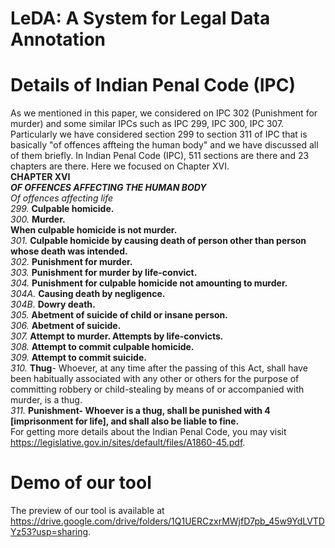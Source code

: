 # LeDA: A System for Legal Data Annotation
# Details of Indian Penal Code (IPC)
As we mentioned in this paper, we considered on IPC 302 (Punishment for murder) and some similar IPCs such as IPC 299, IPC 300, IPC 307. Particularly we have considered section 299 to section 311 of IPC that is basically "of offences affteing the human body" and we have discussed all of them briefly. In Indian Penal Code (IPC), 511 sections are there and 23 chapters are there. Here we focused on Chapter XVI. <br/>
                                             **CHAPTER XVI**   <br />
                                     ***OF OFFENCES AFFECTING THE HUMAN BODY***  <br />
                                         *Of offences affecting life* <br/>
*299.* **Culpable homicide.** <br />
*300.* **Murder.** <br/>
**When culpable homicide is not murder.** <br />
*301.* **Culpable homicide by causing death of person other than person whose death was intended.** <br />
*302.* **Punishment for murder.** <br />
*303.* **Punishment for murder by life-convict.** <br />
*304.* **Punishment for culpable homicide not amounting to murder.** <br />
*304A.* **Causing death by negligence.** <br />
*304B.* **Dowry death.** <br />
*305.* **Abetment of suicide of child or insane person.** <br />
*306.* **Abetment of suicide.** <br />
*307.* **Attempt to murder. Attempts by life-convicts.** <br />
*308.* **Attempt to commit culpable homicide.** <br />
*309.* **Attempt to commit suicide.** <br />
*310.* **Thug**- Whoever, at any time after the passing of this Act, shall have been habitually associated
with any other or others for the purpose of committing robbery or child-stealing by means of or
accompanied with murder, is a thug. <br />
*311.* **Punishment- Whoever is a thug, shall be punished with 4 [imprisonment for life], and shall also
be liable to fine.** <br />
For getting more details about the Indian Penal Code, you may visit https://legislative.gov.in/sites/default/files/A1860-45.pdf.  <br />
# Demo of our tool
The preview of our tool is available at https://drive.google.com/drive/folders/1Q1UERCzxrMWjfD7pb_45w9YdLVTDYz53?usp=sharing.
